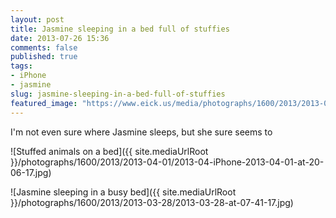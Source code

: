 ```yaml
---
layout: post
title: Jasmine sleeping in a bed full of stuffies
date: 2013-07-26 15:36
comments: false
published: true
tags:
- iPhone
- jasmine
slug: jasmine-sleeping-in-a-bed-full-of-stuffies
featured_image: "https://www.eick.us/media/photographs/1600/2013/2013-04-01/2013-04-iPhone-2013-04-01-at-20-06-17.jpg"
---
```

I'm not even sure where Jasmine sleeps, but she sure seems to

![Stuffed animals on a bed]({{ site.mediaUrlRoot }}/photographs/1600/2013/2013-04-01/2013-04-iPhone-2013-04-01-at-20-06-17.jpg)

![Jasmine sleeping in a busy bed]({{ site.mediaUrlRoot }}/photographs/1600/2013/2013-03-28/2013-03-28-at-07-41-17.jpg)
